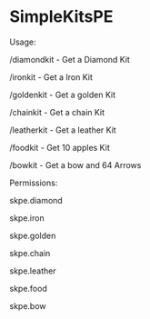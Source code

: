 # SimpleKitsPE

Usage:

/diamondkit - Get a Diamond Kit

/ironkit - Get a Iron Kit

/goldenkit - Get a golden Kit

/chainkit - Get a chain Kit

/leatherkit - Get a leather Kit

/foodkit - Get 10 apples Kit

/bowkit - Get a bow and 64 Arrows

Permissions:

skpe.diamond

skpe.iron

skpe.golden

skpe.chain

skpe.leather

skpe.food

skpe.bow
